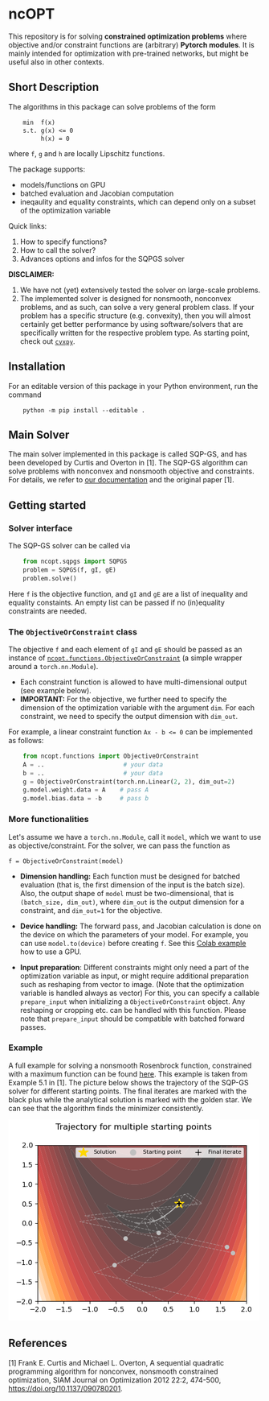 # ncOPT
This repository is for solving **constrained optimization problems** where objective and/or constraint functions are (arbitrary) **Pytorch modules**. It is mainly intended for optimization with pre-trained networks, but might be useful also in other contexts.

## Short Description

The algorithms in this package can solve problems of the form

```
    min  f(x)
    s.t. g(x) <= 0
         h(x) = 0
```

where `f`, `g` and `h` are locally Lipschitz functions.

The package supports:

* models/functions on GPU
* batched evaluation and Jacobian computation
* ineqaulity and equality constraints, which can depend only on a subset of the optimization variable

Quick links:

1) How to specify functions?
2) How to call the solver?
3) Advances options and infos for the SQPGS solver



**DISCLAIMER:** 

1) We have not (yet) extensively tested the solver on large-scale problems.  
2) The implemented solver is designed for nonsmooth, nonconvex problems, and as such, can solve a very general problem class. If your problem has a specific structure (e.g. convexity), then you will almost certainly get better performance by using software/solvers that are specifically written for the respective problem type. As starting point, check out [`cvxpy`](https://www.cvxpy.org/).



## Installation

For an editable version of this package in your Python environment, run the command

```
    python -m pip install --editable .
```


## Main Solver 

The main solver implemented in this package is called SQP-GS, and has been developed by Curtis and Overton in [1]. 
The SQP-GS algorithm can solve problems with nonconvex and nonsmooth objective and constraints. For details, we refer to [our documentation](src/ncopt/sqpgs/README.md) and the original paper [1].


## Getting started

### Solver interface
The SQP-GS solver can be called via 

```python
    from ncopt.sqpgs import SQPGS
    problem = SQPGS(f, gI, gE)
    problem.solve()
```
Here `f` is the objective function, and `gI` and `gE` are a list of inequality and equality constaints. An empty list can be passed if no (in)equality constraints are needed.

### The `ObjectiveOrConstraint` class

The objective `f` and each element of `gI` and `gE` should be passed as an instance of [`ncopt.functions.ObjectiveOrConstraint`](src/ncopt/functions/main.py) (a simple wrapper around a `torch.nn.Module`). 

* Each constraint function is allowed to have multi-dimensional output (see example below).
* **IMPORTANT:** For the objective, we further need to specify the dimension of the optimization variable with the argument `dim`. For each constraint, we need to specify the output dimension with `dim_out`.


For example, a linear constraint function `Ax - b <= 0` can be implemented as follows:

```python
    from ncopt.functions import ObjectiveOrConstraint
    A = ..                      # your data
    b = ..                      # your data
    g = ObjectiveOrConstraint(torch.nn.Linear(2, 2), dim_out=2)
    g.model.weight.data = A    # pass A
    g.model.bias.data = -b     # pass b
```

### More functionalities

Let's assume we have a `torch.nn.Module`, call it `model`, which we want to use as objective/constraint. For the solver, we can pass the function as  

```
f = ObjectiveOrConstraint(model)
```

* **Dimension handling:** Each function must be designed for batched evaluation (that is, the first dimension of the input is the batch size). Also, the output shape of `model` must be two-dimensional, that is `(batch_size, dim_out)`, where `dim_out` is the output dimension for a constraint, and `dim_out=1` for the objective.

* **Device handling:** The forward pass, and Jacobian calculation is done on the device on which the parameters of your model. For example, you can use `model.to(device)` before creating `f`. See this [Colab example](https://colab.research.google.com/drive/1scsusR4Fggo-vT-IPYsoa3ccROmGQkZ8?usp=sharing) how to use a GPU.

* **Input preparation**: Different constraints might only need a part of the optimization variable as input, or might require additional preparation such as reshaping from vector to image. (Note that the optimization variable is handled always as vector) For this, you can specify a callable `prepare_input` when initializing a `ObjectiveOrConstraint` object. Any reshaping or cropping etc. can be handled with this function. Please note that `prepare_input` should be compatible with batched forward passes.

### Example

A full example for solving a nonsmooth Rosenbrock function, constrained with a maximum function can be found [here](example_rosenbrock.py). This example is taken from Example 5.1 in [1]. The picture below shows the trajectory of the SQP-GS solver for different starting points. The final iterates are marked with the black plus while the analytical solution is marked with the golden star. We can see that the algorithm finds the minimizer consistently.

![SQP-GS trajectories for a 2-dim example](data/img/rosenbrock.png "SQP-GS trajectories for a 2-dim example")



## References
[1] Frank E. Curtis and Michael L. Overton, A sequential quadratic programming algorithm for nonconvex, nonsmooth constrained optimization, 
SIAM Journal on Optimization 2012 22:2, 474-500, https://doi.org/10.1137/090780201.